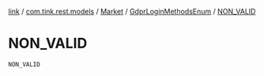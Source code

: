 [link](../../../index.md) / [com.tink.rest.models](../../index.md) / [Market](../index.md) / [GdprLoginMethodsEnum](index.md) / [NON_VALID](./-n-o-n_-v-a-l-i-d.md)

# NON_VALID

`NON_VALID`